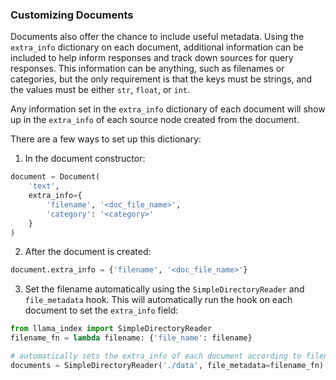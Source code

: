 ### Customizing Documents

Documents also offer the chance to include useful metadata. Using the `extra_info` dictionary on each document, additional information can be included to help inform responses and track down sources for query responses. This information can be anything, such as filenames or categories, but the only requirement is that the keys must be strings, and the values must be either `str`, `float`, or `int`.

Any information set in the `extra_info` dictionary of each document will show up in the `extra_info` of each source node created from the document.

There are a few ways to set up this dictionary:

1. In the document constructor:

```python
document = Document(
    'text', 
    extra_info={
        'filename', '<doc_file_name>', 
        'category': '<category>'
    }
)
```

2. After the document is created:

```python
document.extra_info = {'filename', '<doc_file_name>'}
```

3. Set the filename automatically using the `SimpleDirectoryReader` and `file_metadata` hook. This will automatically run the hook on each document to set the `extra_info` field:

```python
from llama_index import SimpleDirectoryReader
filename_fn = lambda filename: {'file_name': filename}

# automatically sets the extra_info of each document according to filename_fn
documents = SimpleDirectoryReader('./data', file_metadata=filename_fn)
```
